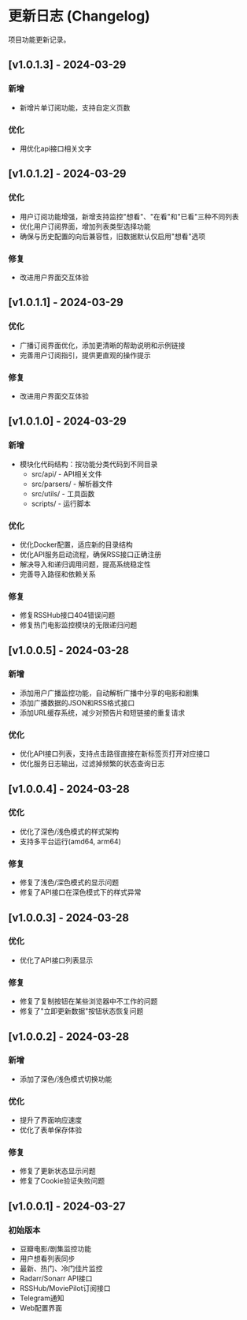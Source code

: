 # 更新日志 (Changelog)

项目功能更新记录。

## [v1.0.1.3] - 2024-03-29

### 新增
- 新增片单订阅功能，支持自定义页数

### 优化
- 用优化api接口相关文字

## [v1.0.1.2] - 2024-03-29

### 优化
- 用户订阅功能增强，新增支持监控"想看"、"在看"和"已看"三种不同列表
- 优化用户订阅界面，增加列表类型选择功能
- 确保与历史配置的向后兼容性，旧数据默认仅启用"想看"选项

### 修复
- 改进用户界面交互体验

## [v1.0.1.1] - 2024-03-29

### 优化
- 广播订阅界面优化，添加更清晰的帮助说明和示例链接
- 完善用户订阅指引，提供更直观的操作提示

### 修复
- 改进用户界面交互体验

## [v1.0.1.0] - 2024-03-29

### 新增
- 模块化代码结构：按功能分类代码到不同目录
  - src/api/ - API相关文件
  - src/parsers/ - 解析器文件
  - src/utils/ - 工具函数
  - scripts/ - 运行脚本

### 优化
- 优化Docker配置，适应新的目录结构
- 优化API服务启动流程，确保RSS接口正确注册
- 解决导入和递归调用问题，提高系统稳定性
- 完善导入路径和依赖关系

### 修复
- 修复RSSHub接口404错误问题
- 修复热门电影监控模块的无限递归问题

## [v1.0.0.5] - 2024-03-28

### 新增
- 添加用户广播监控功能，自动解析广播中分享的电影和剧集
- 添加广播数据的JSON和RSS格式接口
- 添加URL缓存系统，减少对预告片和短链接的重复请求

### 优化
- 优化API接口列表，支持点击路径直接在新标签页打开对应接口
- 优化服务日志输出，过滤掉频繁的状态查询日志

## [v1.0.0.4] - 2024-03-28

### 优化
- 优化了深色/浅色模式的样式架构
- 支持多平台运行(amd64, arm64)

### 修复
- 修复了浅色/深色模式的显示问题
- 修复了API接口在深色模式下的样式异常

## [v1.0.0.3] - 2024-03-28

### 优化
- 优化了API接口列表显示

### 修复
- 修复了复制按钮在某些浏览器中不工作的问题
- 修复了"立即更新数据"按钮状态恢复问题

## [v1.0.0.2] - 2024-03-28

### 新增
- 添加了深色/浅色模式切换功能

### 优化
- 提升了界面响应速度
- 优化了表单保存体验

### 修复
- 修复了更新状态显示问题
- 修复了Cookie验证失败问题

## [v1.0.0.1] - 2024-03-27

### 初始版本
- 豆瓣电影/剧集监控功能
- 用户想看列表同步
- 最新、热门、冷门佳片监控
- Radarr/Sonarr API接口
- RSSHub/MoviePilot订阅接口
- Telegram通知
- Web配置界面 